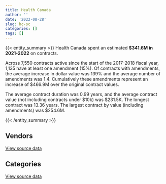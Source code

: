 ```yaml
---
title: Health Canada
author: ''
date: '2022-08-28'
slug: hc-sc
categories: []
tags: []
---
```


<script src="/rmarkdown-libs/htmlwidgets/htmlwidgets.js"></script>
<link href="/rmarkdown-libs/datatables-css/datatables-crosstalk.css" rel="stylesheet" />
<script src="/rmarkdown-libs/datatables-binding/datatables.js"></script>
<script src="/rmarkdown-libs/jquery/jquery-3.6.0.min.js"></script>
<link href="/rmarkdown-libs/dt-core-bootstrap/css/dataTables.bootstrap.min.css" rel="stylesheet" />
<link href="/rmarkdown-libs/dt-core-bootstrap/css/dataTables.bootstrap.extra.css" rel="stylesheet" />
<script src="/rmarkdown-libs/dt-core-bootstrap/js/jquery.dataTables.min.js"></script>
<script src="/rmarkdown-libs/dt-core-bootstrap/js/dataTables.bootstrap.min.js"></script>
<link href="/rmarkdown-libs/crosstalk/css/crosstalk.min.css" rel="stylesheet" />
<script src="/rmarkdown-libs/crosstalk/js/crosstalk.min.js"></script>
<script src="/rmarkdown-libs/htmlwidgets/htmlwidgets.js"></script>
<link href="/rmarkdown-libs/datatables-css/datatables-crosstalk.css" rel="stylesheet" />
<script src="/rmarkdown-libs/datatables-binding/datatables.js"></script>
<script src="/rmarkdown-libs/jquery/jquery-3.6.0.min.js"></script>
<link href="/rmarkdown-libs/dt-core-bootstrap/css/dataTables.bootstrap.min.css" rel="stylesheet" />
<link href="/rmarkdown-libs/dt-core-bootstrap/css/dataTables.bootstrap.extra.css" rel="stylesheet" />
<script src="/rmarkdown-libs/dt-core-bootstrap/js/jquery.dataTables.min.js"></script>
<script src="/rmarkdown-libs/dt-core-bootstrap/js/dataTables.bootstrap.min.js"></script>
<link href="/rmarkdown-libs/crosstalk/css/crosstalk.min.css" rel="stylesheet" />
<script src="/rmarkdown-libs/crosstalk/js/crosstalk.min.js"></script>

{{< entity_summary >}}
Health Canada spent an estimated **\$341.6M in 2021-2022** on contracts.

Across 7,550 contracts active since the start of the 2017-2018 fiscal year, 1,135 have at least one amendment (15%). Of contracts with amendments, the average increase in dollar value was 139% and the average number of amendments was 1.4. Cumulatively these amendments represent an increase of \$466.9M over the original contract values.

The average contract duration was 0.99 years, and the average contract value (not including contracts under \$10k) was \$231.5K. The longest contract was 13.36 years. The largest contract by value (including amendments) was \$254.6M.

{{< /entity_summary >}}

## Vendors

<div id="htmlwidget-1" style="width:100%;height:auto;" class="datatables html-widget"></div>
<script type="application/json" data-for="htmlwidget-1">{"x":{"style":"bootstrap","filter":"none","vertical":false,"data":[["<a href=\"/vendors/11983890_canada_centre/\">11983890 CANADA CENTRE<\/a>","<a href=\"/vendors/4_office_automation/\">4 OFFICE AUTOMATION<\/a>","<a href=\"/vendors/49_solutions/\">49 SOLUTIONS<\/a>","<a href=\"/vendors/73719_newfoundland_labrador/\">73719 NEWFOUNDLAND LABRADOR<\/a>","<a href=\"/vendors/ab_sciex/\">AB SCIEX<\/a>","<a href=\"/vendors/accenture/\">ACCENTURE<\/a>","<a href=\"/vendors/act/\">ACT<\/a>","<a href=\"/vendors/action_personnel_of_ottawa_hull/\">ACTION PERSONNEL OF OTTAWA HULL<\/a>","<a href=\"/vendors/advanced_business_interiors/\">ADVANCED BUSINESS INTERIORS<\/a>","<a href=\"/vendors/ansys_canada/\">ANSYS CANADA<\/a>","<a href=\"/vendors/apotex/\">APOTEX<\/a>","<a href=\"/vendors/aris_global/\">ARIS GLOBAL<\/a>","<a href=\"/vendors/ats_services/\">ATS SERVICES<\/a>","<a href=\"/vendors/banfield_seguin/\">BANFIELD SEGUIN<\/a>","<a href=\"/vendors/beckman_coulter_canada/\">BECKMAN COULTER CANADA<\/a>","<a href=\"/vendors/bluedot/\">BLUEDOT<\/a>","<a href=\"/vendors/bruker/\">BRUKER<\/a>","<a href=\"/vendors/ca/\">CA<\/a>","<a href=\"/vendors/cache_computer_consulting/\">CACHE COMPUTER CONSULTING<\/a>","<a href=\"/vendors/caltrio_company/\">CALTRIO COMPANY<\/a>","<a href=\"/vendors/canadian_paediatric_society/\">CANADIAN PAEDIATRIC SOCIETY<\/a>","<a href=\"/vendors/carahsoft_technology/\">CARAHSOFT TECHNOLOGY<\/a>","<a href=\"/vendors/carmichael_engineering/\">CARMICHAEL ENGINEERING<\/a>","<a href=\"/vendors/cbci_telecom/\">CBCI TELECOM<\/a>","<a href=\"/vendors/charron_human_resources/\">CHARRON HUMAN RESOURCES<\/a>","<a href=\"/vendors/chu_sainte_justine/\">CHU SAINTE JUSTINE<\/a>","<a href=\"/vendors/cision_canada/\">CISION CANADA<\/a>","<a href=\"/vendors/closereach/\">CLOSEREACH<\/a>","<a href=\"/vendors/cnw_group/\">CNW GROUP<\/a>","<a href=\"/vendors/colliers_project_leaders/\">COLLIERS PROJECT LEADERS<\/a>","<a href=\"/vendors/concept_controls/\">CONCEPT CONTROLS<\/a>","<a href=\"/vendors/conoscenti_technologies/\">CONOSCENTI TECHNOLOGIES<\/a>","<a href=\"/vendors/construction_bugere/\">CONSTRUCTION BUGERE<\/a>","<a href=\"/vendors/convergint_technologies/\">CONVERGINT TECHNOLOGIES<\/a>","<a href=\"/vendors/cummins_canada/\">CUMMINS CANADA<\/a>","<a href=\"/vendors/dalhousie_university/\">DALHOUSIE UNIVERSITY<\/a>","<a href=\"/vendors/davtair_industries/\">DAVTAIR INDUSTRIES<\/a>","<a href=\"/vendors/delco_automation/\">DELCO AUTOMATION<\/a>","<a href=\"/vendors/dst_consulting_engineers/\">DST CONSULTING ENGINEERS<\/a>","<a href=\"/vendors/dynabook_canada/\">DYNABOOK CANADA<\/a>","<a href=\"/vendors/dynacare/\">DYNACARE<\/a>","<a href=\"/vendors/ebsco_canada/\">EBSCO CANADA<\/a>","<a href=\"/vendors/ekos_research_associates/\">EKOS RESEARCH ASSOCIATES<\/a>","<a href=\"/vendors/entrust/\">ENTRUST<\/a>","<a href=\"/vendors/environics_research_group/\">ENVIRONICS RESEARCH GROUP<\/a>","<a href=\"/vendors/esbe_scientific_industries/\">ESBE SCIENTIFIC INDUSTRIES<\/a>","<a href=\"/vendors/express_scripts_canada/\">EXPRESS SCRIPTS CANADA<\/a>","<a href=\"/vendors/fast_track_staffing/\">FAST TRACK STAFFING<\/a>","<a href=\"/vendors/fca_canada/\">FCA CANADA<\/a>","<a href=\"/vendors/fia_group/\">FIA GROUP<\/a>","<a href=\"/vendors/fresenius_kabi_canada/\">FRESENIUS KABI CANADA<\/a>","<a href=\"/vendors/fsc/\">FSC<\/a>","<a href=\"/vendors/gamble_technologies/\">GAMBLE TECHNOLOGIES<\/a>","<a href=\"/vendors/gartner/\">GARTNER<\/a>","<a href=\"/vendors/gatestone/\">GATESTONE<\/a>","<a href=\"/vendors/gc_strategies/\">GC STRATEGIES<\/a>","<a href=\"/vendors/general_electric_canada/\">GENERAL ELECTRIC CANADA<\/a>","<a href=\"/vendors/general_motors/\">GENERAL MOTORS<\/a>","<a href=\"/vendors/getinge_canada/\">GETINGE CANADA<\/a>","<a href=\"/vendors/gilmore_reproductions/\">GILMORE REPRODUCTIONS<\/a>","<a href=\"/vendors/glaxosmithkline/\">GLAXOSMITHKLINE<\/a>","<a href=\"/vendors/global_knowledge/\">GLOBAL KNOWLEDGE<\/a>","<a href=\"/vendors/global_total_office/\">GLOBAL TOTAL OFFICE<\/a>","<a href=\"/vendors/global_upholstery/\">GLOBAL UPHOLSTERY<\/a>","<a href=\"/vendors/haworth/\">HAWORTH<\/a>","<a href=\"/vendors/hewlett_packard/\">HEWLETT PACKARD<\/a>","<a href=\"/vendors/hitachi_data_systems/\">HITACHI DATA SYSTEMS<\/a>","<a href=\"/vendors/hoskin_scientific/\">HOSKIN SCIENTIFIC<\/a>","<a href=\"/vendors/iceberg_networks/\">ICEBERG NETWORKS<\/a>","<a href=\"/vendors/ids_systems_consultants/\">IDS SYSTEMS CONSULTANTS<\/a>","<a href=\"/vendors/ifathom/\">IFATHOM<\/a>","<a href=\"/vendors/ihs_global/\">IHS GLOBAL<\/a>","<a href=\"/vendors/info_tech_research_group/\">INFO TECH RESEARCH GROUP<\/a>","<a href=\"/vendors/insa/\">INSA<\/a>","<a href=\"/vendors/instrux_media/\">INSTRUX MEDIA<\/a>","<a href=\"/vendors/integra_networks/\">INTEGRA NETWORKS<\/a>","<a href=\"/vendors/inventa_sales_and_promotions/\">INVENTA SALES AND PROMOTIONS<\/a>","<a href=\"/vendors/ipsos/\">IPSOS<\/a>","<a href=\"/vendors/it_net_consultants/\">IT NET CONSULTANTS<\/a>","<a href=\"/vendors/itex/\">ITEX<\/a>","<a href=\"/vendors/john_wiley_sons/\">JOHN WILEY SONS<\/a>","<a href=\"/vendors/kia_canada/\">KIA CANADA<\/a>","<a href=\"/vendors/laboratoires_omega/\">LABORATOIRES OMEGA<\/a>","<a href=\"/vendors/lannick_contract_solutions/\">LANNICK CONTRACT SOLUTIONS<\/a>","<a href=\"/vendors/lexisnexis_canada/\">LEXISNEXIS CANADA<\/a>","<a href=\"/vendors/lifespeak/\">LIFESPEAK<\/a>","<a href=\"/vendors/manifest_communications/\">MANIFEST COMMUNICATIONS<\/a>","<a href=\"/vendors/maplesoft_consulting/\">MAPLESOFT CONSULTING<\/a>","<a href=\"/vendors/maverin/\">MAVERIN<\/a>","<a href=\"/vendors/media_q/\">MEDIA Q<\/a>","<a href=\"/vendors/merck_frosst/\">MERCK FROSST<\/a>","<a href=\"/vendors/metro_supply_chain/\">METRO SUPPLY CHAIN<\/a>","<a href=\"/vendors/mitsubishi_motor_sales/\">MITSUBISHI MOTOR SALES<\/a>","<a href=\"/vendors/mnp/\">MNP<\/a>","<a href=\"/vendors/nadine_international/\">NADINE INTERNATIONAL<\/a>","<a href=\"/vendors/nissan_canada/\">NISSAN CANADA<\/a>","<a href=\"/vendors/nitam_solutions/\">NITAM SOLUTIONS<\/a>","<a href=\"/vendors/nova_networks/\">NOVA NETWORKS<\/a>","<a href=\"/vendors/nuix_north_america/\">NUIX NORTH AMERICA<\/a>","<a href=\"/vendors/ogilvy_montreal/\">OGILVY MONTREAL<\/a>","<a href=\"/vendors/oproma/\">OPROMA<\/a>","<a href=\"/vendors/optiv_canada_federal/\">OPTIV CANADA FEDERAL<\/a>","<a href=\"/vendors/oracle_canada/\">ORACLE CANADA<\/a>","<a href=\"/vendors/otis_elevator/\">OTIS ELEVATOR<\/a>","<a href=\"/vendors/pacwill_environmental/\">PACWILL ENVIRONMENTAL<\/a>","<a href=\"/vendors/paladin_group/\">PALADIN GROUP<\/a>","<a href=\"/vendors/phaselock_systems_international/\">PHASELOCK SYSTEMS INTERNATIONAL<\/a>","<a href=\"/vendors/precisionit/\">PRECISIONIT<\/a>","<a href=\"/vendors/procom_consultants/\">PROCOM CONSULTANTS<\/a>","<a href=\"/vendors/promaxis/\">PROMAXIS<\/a>","<a href=\"/vendors/proquest/\">PROQUEST<\/a>","<a href=\"/vendors/prosci_canada/\">PROSCI CANADA<\/a>","<a href=\"/vendors/purespirit_solutions/\">PURESPIRIT SOLUTIONS<\/a>","<a href=\"/vendors/quintet_consulting/\">QUINTET CONSULTING<\/a>","<a href=\"/vendors/radiation_solutions/\">RADIATION SOLUTIONS<\/a>","<a href=\"/vendors/rapiscan_systems/\">RAPISCAN SYSTEMS<\/a>","<a href=\"/vendors/rhea/\">RHEA<\/a>","<a href=\"/vendors/sap/\">SAP<\/a>","<a href=\"/vendors/sas_institute/\">SAS INSTITUTE<\/a>","<a href=\"/vendors/service_star_building_cleaning/\">SERVICE STAR BUILDING CLEANING<\/a>","<a href=\"/vendors/shi_canada/\">SHI CANADA<\/a>","<a href=\"/vendors/softsim_technologies/\">SOFTSIM TECHNOLOGIES<\/a>","<a href=\"/vendors/stepped_care_solutions/\">STEPPED CARE SOLUTIONS<\/a>","<a href=\"/vendors/steris_canada/\">STERIS CANADA<\/a>","<a href=\"/vendors/stoneworks_technologies/\">STONEWORKS TECHNOLOGIES<\/a>","<a href=\"/vendors/subaru_canada/\">SUBARU CANADA<\/a>","<a href=\"/vendors/systematix_solutions/\">SYSTEMATIX SOLUTIONS<\/a>","<a href=\"/vendors/systemscope/\">SYSTEMSCOPE<\/a>","<a href=\"/vendors/tecsis/\">TECSIS<\/a>","<a href=\"/vendors/telecom_computer_services/\">TELECOM COMPUTER SERVICES<\/a>","<a href=\"/vendors/terlin_construction/\">TERLIN CONSTRUCTION<\/a>","<a href=\"/vendors/thrive_health/\">THRIVE HEALTH<\/a>","<a href=\"/vendors/totem_offisource/\">TOTEM OFFISOURCE<\/a>","<a href=\"/vendors/transwest_air/\">TRANSWEST AIR<\/a>","<a href=\"/vendors/university_of_british_columbia/\">UNIVERSITY OF BRITISH COLUMBIA<\/a>","<a href=\"/vendors/university_of_calgary/\">UNIVERSITY OF CALGARY<\/a>","<a href=\"/vendors/university_of_guelph/\">UNIVERSITY OF GUELPH<\/a>","<a href=\"/vendors/university_of_ottawa/\">UNIVERSITY OF OTTAWA<\/a>","<a href=\"/vendors/university_of_regina/\">UNIVERSITY OF REGINA<\/a>","<a href=\"/vendors/university_of_saskatchewan/\">UNIVERSITY OF SASKATCHEWAN<\/a>","<a href=\"/vendors/university_of_toronto/\">UNIVERSITY OF TORONTO<\/a>","<a href=\"/vendors/university_of_waterloo/\">UNIVERSITY OF WATERLOO<\/a>","<a href=\"/vendors/vfa_canada/\">VFA CANADA<\/a>","<a href=\"/vendors/visiontec/\">VISIONTEC<\/a>","<a href=\"/vendors/vmware/\">VMWARE<\/a>","<a href=\"/vendors/waters/\">WATERS<\/a>","<a href=\"/vendors/west_wind_aviation/\">WEST WIND AVIATION<\/a>","<a href=\"/vendors/westbury_national_show_systems/\">WESTBURY NATIONAL SHOW SYSTEMS<\/a>"],[null,8415.18,null,215082.06,1278460.18,null,1363521.66,240112.24,455162.16,null,null,713895.35,null,1625363.8,82184.52,null,175618.59,null,2025436.67,44102.99,7306.99,44509.15,null,23058.8,12204,2026771.2,12147.5,175808.16,31174.44,null,11554.25,null,null,18064.08,68413.59,108671.24,null,148989.92,24860,null,76262.3,null,79266.31,null,497978.83,null,21806050.89,336145.19,111012.6,184497.53,null,null,39662.62,660821.21,null,104073,null,63475.64,null,null,23219.24,85720.42,null,30546.79,79299.95,null,null,null,177789.75,447278.27,null,43730.24,null,90344.01,434865.36,2055166.67,3544512.27,650742.36,1253762.03,28625.02,24723.17,null,null,null,5756.15,1231918.84,627221.92,208978.16,null,50850,22500.35,null,null,null,null,134654.94,24896.16,null,6780.16,779526.78,null,4758.59,null,6201.49,47980.06,19167.75,null,3142082.22,null,33266.92,null,null,null,47684.32,null,2148.02,26912.08,129405.03,918631.07,null,24391.73,68609.02,null,22262.84,492017.6,238832.73,1409109.08,247357,222804.29,null,21296.85,null,17616.01,3449710.18,null,5564.45,13079.75,227225.45,null,null,284801.73,1109995.33,null,18209.95,null,3534183.97,1957835.95,73767.91],[null,12161.46,null,209349.39,1041150.63,null,943425.74,534421.41,196319.09,null,null,2916038.68,502.37,18563.19,1687.46,66326.09,1090868.46,null,1033102.65,56318.78,7327.01,39100.59,22256.48,49790.94,39889,2149707,16226.22,53792.36,31798.2,null,27800.06,77527.93,114161.59,null,7957.17,152359.71,null,149398.11,null,null,76471.24,null,null,18155.95,127415.56,null,14577195.66,103730.86,null,null,null,136492.7,291760.21,623713.35,null,15335.71,15551.13,35588.7,null,39891.26,120017.3,78976.45,null,148577.76,18782.23,null,null,null,28250,1423511.73,null,41813.29,null,null,436056.77,null,1457027.18,355800.23,1257197,null,null,null,null,18815.72,15479.81,1235293.97,628940.34,1203471.79,402127.17,84750,null,null,null,null,null,null,44290.47,11644.65,null,781662.47,null,32018.33,null,6218.48,11410.74,null,13305.75,2888809.24,null,24831.7,null,null,null,51021.18,130000.85,6497.33,null,147993.72,1086692.64,null,null,null,null,50385.92,null,52119.9,1412969.65,39860.75,2060965.46,null,null,29907.11,null,3166172.36,82283.46,14335.55,null,578902.03,15400,66146.81,207353.56,850212.33,80484.25,23996.68,4157.3,720100.69,1475081.88,9666.93],[65812562.19,12128.23,32833.37,208777.4,1670942.75,null,101178.91,437146.43,515498.09,56289.14,1822144.12,1752416.8,9650.81,646974,109090.51,2984673.91,237580.2,null,879912.25,56164.91,null,26124.39,null,53095.54,null,2275298.73,16181.89,null,32435.52,23404.93,57839.42,85491.52,92563.46,18788.93,9522.51,220184.16,40680,148989.92,null,7688499.66,76262.3,19187.64,null,150.05,156073.26,43790.98,null,252756.64,180602.25,null,515382.79,170605.08,622352.34,341925.93,null,24214.29,null,null,18530.64,42891.98,37219.94,78061.78,null,3387.04,null,5793.33,77023.12,null,null,1009360,11718.38,null,null,null,434865.36,13546.6,null,108796.27,1253762.03,12581.42,null,null,305966.33,75911.71,11043.85,1231918.84,627221.92,3170479.51,546666.59,467191.99,null,null,null,null,null,null,28733.46,null,null,260554.16,84750,88288.39,170805.02,6201.49,51122.96,null,null,2375155.37,11992.68,null,72429.25,41796.44,263426.84,null,null,4896.66,null,99584.7,1681758,877219,2878.87,null,64597190.3,9610.27,null,null,1446040.07,null,1738314.77,950.66,null,5275368.93,null,null,17716.54,null,null,590704.24,36950,null,284023.15,141699.2,null,null,26895.2,2203177.21,null,136542.47],[1286837.81,9612.84,12875.13,208777.4,1962840.35,188126.95,null,314438.63,1535877.77,169485.97,9167781.63,901662.89,9650.81,856084.97,11043.47,null,124925.14,4260.74,1089939.35,56164.91,null,37413.63,null,35767.62,null,2085574.22,4034.39,null,34179.98,640631.49,3491.4,48307.5,null,15687.65,null,35795.73,null,544430.36,null,8335337.13,15043.52,4684.12,205660,null,610036.89,91596.51,null,273025.87,257716.16,null,3682434.47,null,645508.04,1279487.29,34016.71,1218741.52,null,null,50854.75,null,11932.8,66242.94,14866.89,33775.11,null,32007.8,47925.5,76840,null,null,null,null,338.24,14021.2,434865.36,null,null,null,1253762.03,5020.36,67519.11,296995.65,6033469.6,null,13881.82,1231918.84,627221.92,4876120.86,538999.55,419971.26,21504.51,5061771.51,40070.1,69212.5,39550,null,25130.39,null,null,null,null,10706.97,112576.04,5050.83,60072.77,39271,null,1944567.67,null,null,89981.62,52341.6,466396.71,null,116570.8,6653.7,null,20036.64,616192.08,803000.6,30914.9,null,65860263.86,39845.99,null,null,1626525.43,null,326200.68,36966.47,null,4836473.96,null,null,null,40680,null,568545.01,null,39840.45,141608.96,229475.8,2867.19,null,null,3208734.13,null,null]],"container":"<table class=\"table table-striped table-hover row-border order-column display\">\n  <thead>\n    <tr>\n      <th>Vendor<\/th>\n      <th>2018-2019<\/th>\n      <th>2019-2020<\/th>\n      <th>2020-2021<\/th>\n      <th>2021-2022<\/th>\n    <\/tr>\n  <\/thead>\n<\/table>","options":{"order":[[4,"desc"]],"pageLength":10,"autoWidth":true,"columnDefs":[{"targets":1,"render":"function(data, type, row, meta) {\n    return type !== 'display' ? data : DTWidget.formatCurrency(data, \"$\", 2, 3, \",\", \".\", true, null);\n  }"},{"targets":2,"render":"function(data, type, row, meta) {\n    return type !== 'display' ? data : DTWidget.formatCurrency(data, \"$\", 2, 3, \",\", \".\", true, null);\n  }"},{"targets":3,"render":"function(data, type, row, meta) {\n    return type !== 'display' ? data : DTWidget.formatCurrency(data, \"$\", 2, 3, \",\", \".\", true, null);\n  }"},{"targets":4,"render":"function(data, type, row, meta) {\n    return type !== 'display' ? data : DTWidget.formatCurrency(data, \"$\", 2, 3, \",\", \".\", true, null);\n  }"},{"width":"16%","targets":[1,2,3,4]},{"className":"dt-right","targets":[1,2,3,4]}],"orderClasses":false}},"evals":["options.columnDefs.0.render","options.columnDefs.1.render","options.columnDefs.2.render","options.columnDefs.3.render"],"jsHooks":[]}</script>
<p class="text-right">
<a href="https://github.com/GoC-Spending/contracts-data/tree/main/data/out/departments/hc-sc/summary_by_fiscal_year_by_vendor.csv" class="source-data-link btn btn-link">View source data</a>
</p>

## Categories

<div id="htmlwidget-2" style="width:100%;height:auto;" class="datatables html-widget"></div>
<script type="application/json" data-for="htmlwidget-2">{"x":{"style":"bootstrap","filter":"none","vertical":false,"data":[["<a href=\"/categories/other/\">(Other)<\/a>","<a href=\"/categories/facilities_and_construction/\">Facilities and construction<\/a>","<a href=\"/categories/office_management/\">Office management<\/a>","<a href=\"/categories/professional_services/\">Professional services<\/a>","<a href=\"/categories/information_technology/\">Information technology<\/a>","<a href=\"/categories/medical/\">Medical<\/a>","<a href=\"/categories/transportation_and_logistics/\">Transportation and logistics<\/a>","<a href=\"/categories/industrial_products_and_services/\">Industrial products and services<\/a>","<a href=\"/categories/travel/\">Travel<\/a>","<a href=\"/categories/security_and_protection/\">Security and protection<\/a>","<a href=\"/categories/human_capital/\">Human capital<\/a>"],[152291.66,5211371.06,2917170.17,70135680.76,36599010.86,28656119.05,1571614.66,13556597.24,5414637.23,3612769.1,5921805.52],[132409.57,5263666.54,3506917.11,71534876.05,45909347.34,18542504.31,2321509.95,9852786.17,4648364.77,3847387.87,5535727.55],[136527.47,5053126.55,3723074.38,130352917.36,198590131.91,7882464.73,875507.04,13720295.42,null,5228671.09,5712272.33],[353684.07,4288780.57,5936086.87,130812815.92,134481347.87,31957647.68,1440211.5,14774521.1,12222.08,6689610.94,10805258.4]],"container":"<table class=\"table table-striped table-hover row-border order-column display\">\n  <thead>\n    <tr>\n      <th>Category<\/th>\n      <th>2018-2019<\/th>\n      <th>2019-2020<\/th>\n      <th>2020-2021<\/th>\n      <th>2021-2022<\/th>\n    <\/tr>\n  <\/thead>\n<\/table>","options":{"order":[[4,"desc"]],"dom":"t","pageLength":30,"autoWidth":true,"columnDefs":[{"targets":1,"render":"function(data, type, row, meta) {\n    return type !== 'display' ? data : DTWidget.formatCurrency(data, \"$\", 2, 3, \",\", \".\", true, null);\n  }"},{"targets":2,"render":"function(data, type, row, meta) {\n    return type !== 'display' ? data : DTWidget.formatCurrency(data, \"$\", 2, 3, \",\", \".\", true, null);\n  }"},{"targets":3,"render":"function(data, type, row, meta) {\n    return type !== 'display' ? data : DTWidget.formatCurrency(data, \"$\", 2, 3, \",\", \".\", true, null);\n  }"},{"targets":4,"render":"function(data, type, row, meta) {\n    return type !== 'display' ? data : DTWidget.formatCurrency(data, \"$\", 2, 3, \",\", \".\", true, null);\n  }"},{"width":"16%","targets":[1,2,3,4]},{"className":"dt-right","targets":[1,2,3,4]}],"orderClasses":false,"lengthMenu":[10,25,30,50,100]}},"evals":["options.columnDefs.0.render","options.columnDefs.1.render","options.columnDefs.2.render","options.columnDefs.3.render"],"jsHooks":[]}</script>
<p class="text-right">
<a href="https://github.com/GoC-Spending/contracts-data/tree/main/data/out/departments/hc-sc/summary_by_fiscal_year_by_category.csv" class="source-data-link btn btn-link">View source data</a>
</p>
